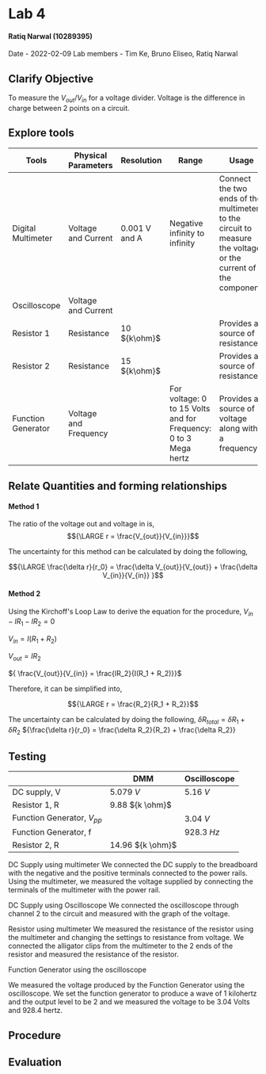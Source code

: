 # Lab 4
#### Ratiq Narwal (10289395)
Date - 2022-02-09
Lab members - Tim Ke, Bruno Eliseo, Ratiq Narwal

## Clarify Objective
To measure the ${V_{out}/V_{in}}$ for a voltage divider.
Voltage is the difference in charge between 2 points on a circuit.


## Explore tools
| Tools              | Physical Parameters   | Resolution    | Range                                                           | Usage                                                                                                         | Uncertainty |
| ------------------ | --------------------- | ------------- | --------------------------------------------------------------- | ------------------------------------------------------------------------------------------------------------- | ----------- |
| Digital Multimeter | Voltage and Current   | 0.001 V and A | Negative infinity to infinity                                   | Connect the two ends of the multimeter to the circuit to measure the voltage or the current of the component. | 0.001       |
| Oscilloscope       | Voltage and Current   |               |                                                                 |                                                                                                               |             |
| Resistor 1         | Resistance            | 10 ${k\ohm}$  |                                                                 | Provides a source of resistance                                                                               | 0.01        |
| Resistor 2         | Resistance            | 15 ${k\ohm}$  |                                                                 | Provides a source of resistance                                                                               | 0.01        |
| Function Generator | Voltage and Frequency |               | For voltage: 0 to 15 Volts and for Frequency: 0 to 3 Mega hertz | Provides a source of voltage along with a frequency                                                           |             |


## Relate Quantities and forming relationships

#### Method 1
The ratio of the voltage out and voltage in is,
$${\LARGE r = \frac{V_{out}}{V_{in}}}$$

The uncertainty for this method can be calculated by doing the following,

$${\LARGE \frac{\delta r}{r_0} = \frac{\delta V_{out}}{V_{out}} + \frac{\delta V_{in}}{V_{in}} }$$

#### Method 2

Using the Kirchoff's Loop Law to derive the equation for the procedure,
${ V_{in} - IR_1 - IR_2 = 0}$

${ V_{in} = I(R_1 + R_2)}$

${ V_{out} = IR_2}$

${ \frac{V_{out}}{V_{in}} = \frac{IR_2}{I(R_1 + R_2)}}$

Therefore, it can be simplified into,

$${\LARGE r = \frac{R_2}{R_1 + R_2}}$$

The uncertainty can be calculated by doing the following,
${\delta R_{total} = \delta R_1 + \delta R_2}$
${\frac{\delta r}{r_0} = \frac{\delta R_2}{R_2} + \frac{\delta R_2}}




## Testing
|                                | DMM              | Oscilloscope |
| ------------------------------ | ---------------- | ------------ |
| DC supply, V                   | 5.079 *V*        | 5.16 *V*     |
| Resistor 1, R                  | 9.88 ${k \ohm}$  |              |
| Function Generator, ${V_{pp}}$ |                  | 3.04 *V*     |
| Function Generator, f          |                  | 928.3 *Hz*   |
| Resistor 2, R                  | 14.96 ${k \ohm}$ |              |


DC Supply using multimeter
We connected the DC supply to the breadboard with the negative and the positive terminals connected to the power rails. Using the multimeter, we measured the voltage supplied by connecting the terminals of the multimeter with the power rail.

DC Supply using Oscilloscope
We connected the oscilloscope through channel 2 to the circuit and measured with the graph of the voltage.

Resistor using multimeter
We measured the resistance of the resistor using the multimeter and changing the settings to resistance from voltage. We connected the alligator clips from the multimeter to the 2 ends of the resistor and measured the resistance of the resistor.

Function Generator using the oscilloscope

We measured the voltage produced by the Function Generator using the oscilloscope. We set the function generator to produce a wave of 1 kilohertz and the output level to be 2 and we measured the voltage to be 3.04 Volts and 928.4 hertz.

## Procedure




## Evaluation